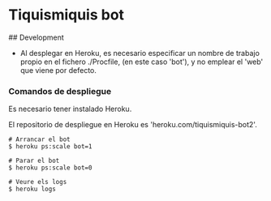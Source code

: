 # Tiquismiquis bot

## Development

- Al desplegar en Heroku, es necesario especificar un nombre de trabajo propio en el fichero ./Procfile, (en este caso 'bot'), y no emplear el 'web' que viene por defecto.


### Comandos de despliegue

Es necesario tener instalado Heroku.

El repositorio de despliegue en Heroku es 'heroku.com/tiquismiquis-bot2'.

	# Arrancar el bot
	$ heroku ps:scale bot=1

	# Parar el bot
	$ heroku ps:scale bot=0

	# Veure els logs
	$ heroku logs
